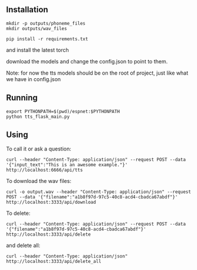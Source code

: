 ## Installation

```
mkdir -p outputs/phoneme_files
mkdir outputs/wav_files
```

```
pip install -r requirements.txt
```
and install the latest torch

download the models and change the config.json to point to them.

Note:
for now the tts models should be on the root of project, just like what we have in config.json

## Running
```
export PYTHONPATH=$(pwd)/espnet:$PYTHONPATH
python tts_flask_main.py
```



## Using
To call it or ask a question:
```
curl --header "Content-Type: application/json" --request POST --data '{"input_text":"This is an awesome example."}' http://localhost:6666/api/tts
```

To download the wav files:
```
curl -o output.wav --header "Content-Type: application/json" --request POST --data '{"filename":"a1b8f97d-97c5-40c8-acd4-cbadca67abdf"}' http://localhost:3333/api/download
```
To delete:
```
curl --header "Content-Type: application/json" --request POST --data '{"filename":"a1b8f97d-97c5-40c8-acd4-cbadca67abdf"}' http://localhost:3333/api/delete
```
and delete all:
```
curl --header "Content-Type: application/json" http://localhost:3333/api/delete_all
```

